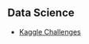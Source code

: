 ## Data Science

* [Kaggle Challenges](https://github.com/marciogualtieri/DataScience/tree/master/kaggle)
